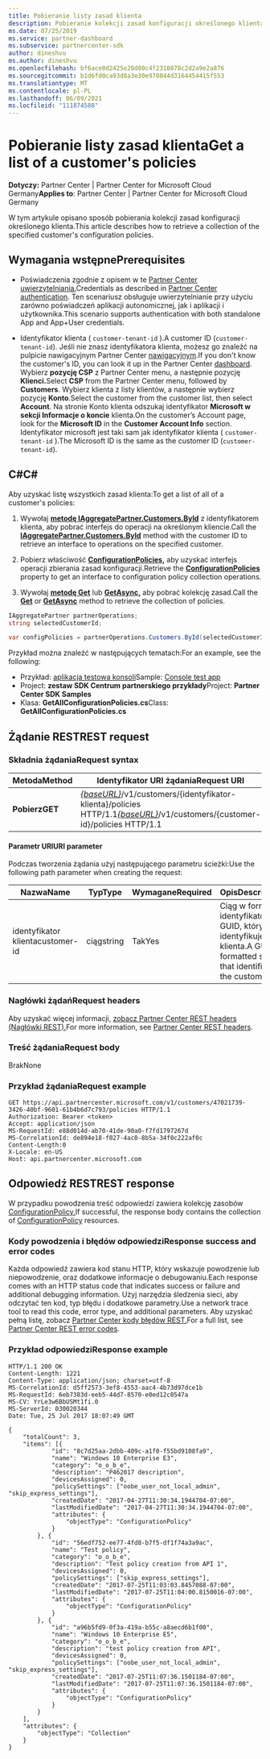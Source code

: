 ```yaml
---
title: Pobieranie listy zasad klienta
description: Pobieranie kolekcji zasad konfiguracji określonego klienta.
ms.date: 07/25/2019
ms.service: partner-dashboard
ms.subservice: partnercenter-sdk
author: dineshvu
ms.author: dineshvu
ms.openlocfilehash: bf6ace0d2425e28d80c4f2310878c2d2a9e2a876
ms.sourcegitcommit: b1d6fd0ca93d8a3e30e970844d3164454415f553
ms.translationtype: MT
ms.contentlocale: pl-PL
ms.lasthandoff: 06/09/2021
ms.locfileid: "111874588"
---
```

# <a name="get-a-list-of-a-customers-policies"></a><span data-ttu-id="8b33e-103">Pobieranie listy zasad klienta</span><span class="sxs-lookup"><span data-stu-id="8b33e-103">Get a list of a customer's policies</span></span>

<span data-ttu-id="8b33e-104">**Dotyczy:** Partner Center | Partner Center for Microsoft Cloud Germany</span><span class="sxs-lookup"><span data-stu-id="8b33e-104">**Applies to**: Partner Center | Partner Center for Microsoft Cloud Germany</span></span>

<span data-ttu-id="8b33e-105">W tym artykule opisano sposób pobierania kolekcji zasad konfiguracji określonego klienta.</span><span class="sxs-lookup"><span data-stu-id="8b33e-105">This article describes how to retrieve a collection of the specified customer's configuration policies.</span></span>

## <a name="prerequisites"></a><span data-ttu-id="8b33e-106">Wymagania wstępne</span><span class="sxs-lookup"><span data-stu-id="8b33e-106">Prerequisites</span></span>

- <span data-ttu-id="8b33e-107">Poświadczenia zgodnie z opisem w te [Partner Center uwierzytelniania.](partner-center-authentication.md)</span><span class="sxs-lookup"><span data-stu-id="8b33e-107">Credentials as described in [Partner Center authentication](partner-center-authentication.md).</span></span> <span data-ttu-id="8b33e-108">Ten scenariusz obsługuje uwierzytelnianie przy użyciu zarówno poświadczeń aplikacji autonomicznej, jak i aplikacji i użytkownika.</span><span class="sxs-lookup"><span data-stu-id="8b33e-108">This scenario supports authentication with both standalone App and App+User credentials.</span></span>

- <span data-ttu-id="8b33e-109">Identyfikator klienta ( `customer-tenant-id` ).</span><span class="sxs-lookup"><span data-stu-id="8b33e-109">A customer ID (`customer-tenant-id`).</span></span> <span data-ttu-id="8b33e-110">Jeśli nie znasz identyfikatora klienta, możesz go znaleźć na pulpicie nawigacyjnym Partner Center [nawigacyjnym](https://partner.microsoft.com/dashboard).</span><span class="sxs-lookup"><span data-stu-id="8b33e-110">If you don't know the customer's ID, you can look it up in the Partner Center [dashboard](https://partner.microsoft.com/dashboard).</span></span> <span data-ttu-id="8b33e-111">Wybierz **pozycję CSP** z Partner Center menu, a następnie pozycję **Klienci.**</span><span class="sxs-lookup"><span data-stu-id="8b33e-111">Select **CSP** from the Partner Center menu, followed by **Customers**.</span></span> <span data-ttu-id="8b33e-112">Wybierz klienta z listy klientów, a następnie wybierz pozycję **Konto**.</span><span class="sxs-lookup"><span data-stu-id="8b33e-112">Select the customer from the customer list, then select **Account**.</span></span> <span data-ttu-id="8b33e-113">Na stronie Konto klienta odszukaj identyfikator **Microsoft w** **sekcji Informacje o koncie** klienta.</span><span class="sxs-lookup"><span data-stu-id="8b33e-113">On the customer’s Account page, look for the **Microsoft ID** in the **Customer Account Info** section.</span></span> <span data-ttu-id="8b33e-114">Identyfikator microsoft jest taki sam jak identyfikator klienta ( `customer-tenant-id` ).</span><span class="sxs-lookup"><span data-stu-id="8b33e-114">The Microsoft ID is the same as the customer ID  (`customer-tenant-id`).</span></span>

## <a name="c"></a><span data-ttu-id="8b33e-115">C\#</span><span class="sxs-lookup"><span data-stu-id="8b33e-115">C\#</span></span>

<span data-ttu-id="8b33e-116">Aby uzyskać listę wszystkich zasad klienta:</span><span class="sxs-lookup"><span data-stu-id="8b33e-116">To get a list of all of a customer's policies:</span></span>

1. <span data-ttu-id="8b33e-117">Wywołaj [**metodę IAggregatePartner.Customers.ById**](/dotnet/api/microsoft.store.partnercenter.customers.icustomercollection.byid) z identyfikatorem klienta, aby pobrać interfejs do operacji na określonym kliencie.</span><span class="sxs-lookup"><span data-stu-id="8b33e-117">Call the [**IAggregatePartner.Customers.ById**](/dotnet/api/microsoft.store.partnercenter.customers.icustomercollection.byid) method with the customer ID to retrieve an interface to operations on the specified customer.</span></span>

2. <span data-ttu-id="8b33e-118">Pobierz właściwość [**ConfigurationPolicies,**](/dotnet/api/microsoft.store.partnercenter.customers.icustomer.configurationpolicies) aby uzyskać interfejs operacji zbierania zasad konfiguracji.</span><span class="sxs-lookup"><span data-stu-id="8b33e-118">Retrieve the [**ConfigurationPolicies**](/dotnet/api/microsoft.store.partnercenter.customers.icustomer.configurationpolicies) property to get an interface to configuration policy collection operations.</span></span>
3. <span data-ttu-id="8b33e-119">Wywołaj [**metodę Get**](/dotnet/api/microsoft.store.partnercenter.devicesdeployment.iconfigurationpolicycollection.get) lub [**GetAsync,**](/dotnet/api/microsoft.store.partnercenter.devicesdeployment.iconfigurationpolicycollection.getasync) aby pobrać kolekcję zasad.</span><span class="sxs-lookup"><span data-stu-id="8b33e-119">Call the [**Get**](/dotnet/api/microsoft.store.partnercenter.devicesdeployment.iconfigurationpolicycollection.get) or [**GetAsync**](/dotnet/api/microsoft.store.partnercenter.devicesdeployment.iconfigurationpolicycollection.getasync) method to retrieve the collection of policies.</span></span>

``` csharp
IAggregatePartner partnerOperations;
string selectedCustomerId;

var configPolicies = partnerOperations.Customers.ById(selectedCustomerId).ConfigurationPolicies.Get();
```

<span data-ttu-id="8b33e-120">Przykład można znaleźć w następujących tematach:</span><span class="sxs-lookup"><span data-stu-id="8b33e-120">For an example, see the following:</span></span>

- <span data-ttu-id="8b33e-121">Przykład: [aplikacja testowa konsoli](console-test-app.md)</span><span class="sxs-lookup"><span data-stu-id="8b33e-121">Sample: [Console test app](console-test-app.md)</span></span>
- <span data-ttu-id="8b33e-122">Project: **zestaw SDK Centrum partnerskiego przykłady**</span><span class="sxs-lookup"><span data-stu-id="8b33e-122">Project: **Partner Center SDK Samples**</span></span>
- <span data-ttu-id="8b33e-123">Klasa: **GetAllConfigurationPolicies.cs**</span><span class="sxs-lookup"><span data-stu-id="8b33e-123">Class: **GetAllConfigurationPolicies.cs**</span></span>

## <a name="rest-request"></a><span data-ttu-id="8b33e-124">Żądanie REST</span><span class="sxs-lookup"><span data-stu-id="8b33e-124">REST request</span></span>

### <a name="request-syntax"></a><span data-ttu-id="8b33e-125">Składnia żądania</span><span class="sxs-lookup"><span data-stu-id="8b33e-125">Request syntax</span></span>

| <span data-ttu-id="8b33e-126">Metoda</span><span class="sxs-lookup"><span data-stu-id="8b33e-126">Method</span></span>  | <span data-ttu-id="8b33e-127">Identyfikator URI żądania</span><span class="sxs-lookup"><span data-stu-id="8b33e-127">Request URI</span></span>                                                                              |
|---------|------------------------------------------------------------------------------------------|
| <span data-ttu-id="8b33e-128">**Pobierz**</span><span class="sxs-lookup"><span data-stu-id="8b33e-128">**GET**</span></span> | <span data-ttu-id="8b33e-129">[*{baseURL}*](partner-center-rest-urls.md)/v1/customers/{identyfikator-klienta}/policies HTTP/1.1</span><span class="sxs-lookup"><span data-stu-id="8b33e-129">[*{baseURL}*](partner-center-rest-urls.md)/v1/customers/{customer-id}/policies HTTP/1.1</span></span> |

#### <a name="uri-parameter"></a><span data-ttu-id="8b33e-130">Parametr URI</span><span class="sxs-lookup"><span data-stu-id="8b33e-130">URI parameter</span></span>

<span data-ttu-id="8b33e-131">Podczas tworzenia żądania użyj następującego parametru ścieżki:</span><span class="sxs-lookup"><span data-stu-id="8b33e-131">Use the following path parameter when creating the request:</span></span>

| <span data-ttu-id="8b33e-132">Nazwa</span><span class="sxs-lookup"><span data-stu-id="8b33e-132">Name</span></span>        | <span data-ttu-id="8b33e-133">Typ</span><span class="sxs-lookup"><span data-stu-id="8b33e-133">Type</span></span>   | <span data-ttu-id="8b33e-134">Wymagane</span><span class="sxs-lookup"><span data-stu-id="8b33e-134">Required</span></span> | <span data-ttu-id="8b33e-135">Opis</span><span class="sxs-lookup"><span data-stu-id="8b33e-135">Description</span></span>                                           |
|-------------|--------|----------|-------------------------------------------------------|
| <span data-ttu-id="8b33e-136">identyfikator klienta</span><span class="sxs-lookup"><span data-stu-id="8b33e-136">customer-id</span></span> | <span data-ttu-id="8b33e-137">ciąg</span><span class="sxs-lookup"><span data-stu-id="8b33e-137">string</span></span> | <span data-ttu-id="8b33e-138">Tak</span><span class="sxs-lookup"><span data-stu-id="8b33e-138">Yes</span></span>      | <span data-ttu-id="8b33e-139">Ciąg w formacie identyfikatora GUID, który identyfikuje klienta.</span><span class="sxs-lookup"><span data-stu-id="8b33e-139">A GUID-formatted string that identifies the customer.</span></span> |

### <a name="request-headers"></a><span data-ttu-id="8b33e-140">Nagłówki żądań</span><span class="sxs-lookup"><span data-stu-id="8b33e-140">Request headers</span></span>

<span data-ttu-id="8b33e-141">Aby uzyskać więcej informacji, [zobacz Partner Center REST headers (Nagłówki REST).](headers.md)</span><span class="sxs-lookup"><span data-stu-id="8b33e-141">For more information, see [Partner Center REST headers](headers.md).</span></span>

### <a name="request-body"></a><span data-ttu-id="8b33e-142">Treść żądania</span><span class="sxs-lookup"><span data-stu-id="8b33e-142">Request body</span></span>

<span data-ttu-id="8b33e-143">Brak</span><span class="sxs-lookup"><span data-stu-id="8b33e-143">None</span></span>

### <a name="request-example"></a><span data-ttu-id="8b33e-144">Przykład żądania</span><span class="sxs-lookup"><span data-stu-id="8b33e-144">Request example</span></span>

```http
GET https://api.partnercenter.microsoft.com/v1/customers/47021739-3426-40bf-9601-61b4b6d7c793/policies HTTP/1.1
Authorization: Bearer <token>
Accept: application/json
MS-RequestId: e88d014d-ab70-41de-90a0-f7fd1797267d
MS-CorrelationId: de894e18-f027-4ac0-8b5a-34f0c222af0c
Content-Length:0
X-Locale: en-US
Host: api.partnercenter.microsoft.com
```

## <a name="rest-response"></a><span data-ttu-id="8b33e-145">Odpowiedź REST</span><span class="sxs-lookup"><span data-stu-id="8b33e-145">REST response</span></span>

<span data-ttu-id="8b33e-146">W przypadku powodzenia treść odpowiedzi zawiera kolekcję zasobów [ConfigurationPolicy.](device-deployment-resources.md#configurationpolicy)</span><span class="sxs-lookup"><span data-stu-id="8b33e-146">If successful, the response body contains the collection of [ConfigurationPolicy](device-deployment-resources.md#configurationpolicy) resources.</span></span>

### <a name="response-success-and-error-codes"></a><span data-ttu-id="8b33e-147">Kody powodzenia i błędów odpowiedzi</span><span class="sxs-lookup"><span data-stu-id="8b33e-147">Response success and error codes</span></span>

<span data-ttu-id="8b33e-148">Każda odpowiedź zawiera kod stanu HTTP, który wskazuje powodzenie lub niepowodzenie, oraz dodatkowe informacje o debugowaniu.</span><span class="sxs-lookup"><span data-stu-id="8b33e-148">Each response comes with an HTTP status code that indicates success or failure and additional debugging information.</span></span> <span data-ttu-id="8b33e-149">Użyj narzędzia śledzenia sieci, aby odczytać ten kod, typ błędu i dodatkowe parametry.</span><span class="sxs-lookup"><span data-stu-id="8b33e-149">Use a network trace tool to read this code, error type, and additional parameters.</span></span> <span data-ttu-id="8b33e-150">Aby uzyskać pełną listę, zobacz [Partner Center kody błędów REST.](error-codes.md)</span><span class="sxs-lookup"><span data-stu-id="8b33e-150">For a full list, see [Partner Center REST error codes](error-codes.md).</span></span>

### <a name="response-example"></a><span data-ttu-id="8b33e-151">Przykład odpowiedzi</span><span class="sxs-lookup"><span data-stu-id="8b33e-151">Response example</span></span>

```http
HTTP/1.1 200 OK
Content-Length: 1221
Content-Type: application/json; charset=utf-8
MS-CorrelationId: d5ff2573-3ef8-4553-aac4-4b73d97dce1b
MS-RequestId: 6eb7383d-eeb5-44d7-8570-e0ed12c0547a
MS-CV: YrLe3w6BbUSMt1fi.0
MS-ServerId: 030020344
Date: Tue, 25 Jul 2017 18:07:49 GMT

{
    "totalCount": 3,
    "items": [{
            "id": "8c7d25aa-2dbb-409c-a1f0-f55bd9108fa9",
            "name": "Windows 10 Enterprise E3",
            "category": "o_o_b_e",
            "description": "P462017 description",
            "devicesAssigned": 0,
            "policySettings": ["oobe_user_not_local_admin", "skip_express_settings"],
            "createdDate": "2017-04-27T11:30:34.1944704-07:00",
            "lastModifiedDate": "2017-04-27T11:30:34.1944704-07:00",
            "attributes": {
                "objectType": "ConfigurationPolicy"
            }
        }, {
            "id": "56edf752-ee77-4fd8-b7f5-df1f74a3a9ac",
            "name": "Test policy",
            "category": "o_o_b_e",
            "description": "Test policy creation from API 1",
            "devicesAssigned": 0,
            "policySettings": ["skip_express_settings"],
            "createdDate": "2017-07-25T11:03:03.8457088-07:00",
            "lastModifiedDate": "2017-07-25T11:04:00.8150016-07:00",
            "attributes": {
                "objectType": "ConfigurationPolicy"
            }
        }, {
            "id": "a96b5fd9-0f3a-419a-b55c-a8aecd6b1f00",
            "name": "Windows 10 Enterprise E5",
            "category": "o_o_b_e",
            "description": "test policy creation from API",
            "devicesAssigned": 0,
            "policySettings": ["oobe_user_not_local_admin", "skip_express_settings"],
            "createdDate": "2017-07-25T11:07:36.1501184-07:00",
            "lastModifiedDate": "2017-07-25T11:07:36.1501184-07:00",
            "attributes": {
                "objectType": "ConfigurationPolicy"
            }
        }
    ],
    "attributes": {
        "objectType": "Collection"
    }
}
```
